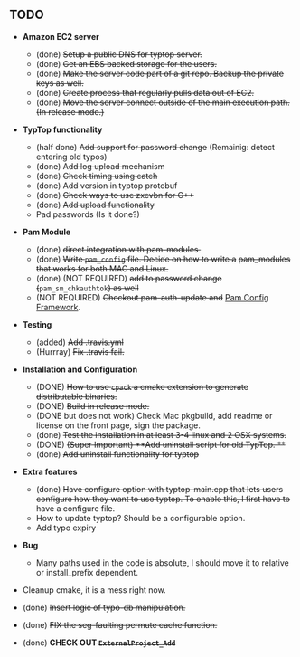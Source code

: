 TODO
- 

<!-- > TRUST no one IN THE COMPUTING WORLD, everything/everyone can fail.
 -->
* **Amazon EC2 server**
  - (done) ~~Setup a public DNS for typtop server.~~
  - (done) ~~Get an EBS backed storage for the users.~~
  - (done) ~~Make the server code part of a git repo. Backup the private keys as well.~~
  - (done) ~~Create process that regularly pulls data out of EC2.~~ 
  - (done) ~~Move the server connect outside of the main execution path. (In release mode.)~~
  
  
* **TypTop functionality**
  - (half done) ~~Add support for password change~~ (Remainig: detect entering old typos)
  - (done) ~~Add log upload mechanism~~
  - (done) ~~Check timing using catch~~
  - (done) ~~Add version in typtop protobuf~~
  - (done) ~~Check ways to use zxcvbn for C++~~
  - (done) ~~Add upload functionality~~
  - Pad passwords (Is it done?)

* **Pam Module**
  - (done) ~~direct integration with pam-modules.~~
  - (done) ~~Write `pam_config` file. Decide on how to write a~~
    ~~pam_modules that works for both MAC and Linux.~~
  - (done) (NOT REQUIRED) ~~add to password change (`pam_sm_chkauthtok`) as well~~
  - (NOT REQUIRED) ~~Checkout pam-auth-update and~~
  [Pam Config Framework](https://wiki.ubuntu.com/PAMConfigFrameworkSpec).

* **Testing**
  - (added) ~~Add .travis.yml~~
  - (Hurrray) ~~Fix .travis fail.~~

* **Installation and Configuration**
  - (DONE) ~~How to use `cpack` a cmake extension to generate distributable binaries.~~
  - (DONE) ~~Build in release mode.~~
  - (DONE but does not work) Check Mac pkgbuild, add readme or license on the front page, sign the package.
  - (done) ~~Test the installation in at least 3-4 linux and 2 OSX systems.~~
  - (DONE) ~~(Super Important) **Add uninstall script for old TypTop. **~~
  - (done) ~~Add uninstall functionality for typtop~~

* **Extra features**
  - (done) ~~Have configure option with typtop-main.cpp that lets users configure how they want to use typtop.
    To enable this, I first have to have a configure file.~~
  - How to update typtop? Should be a configurable option.
  - Add typo expiry

* **Bug**
  - Many paths used in the code is absolute, I should move it to relative or install_prefix dependent.


* Cleanup cmake, it is a mess right now.
* (done) ~~Insert logic of typo-db manipulation.~~
* (done) ~~FIX the seg-faulting permute cache function.~~
* (done) ~~**CHECK OUT `ExternalProject_Add`**~~
